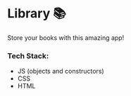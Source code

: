 # Library 📚
Store your books with this amazing app!

### Tech Stack:
- JS (objects and constructors)
- CSS
- HTML